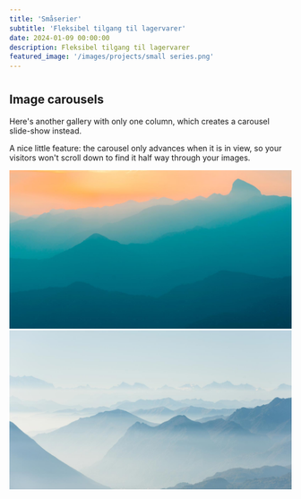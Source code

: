 ```yaml
---
title: 'Småserier'
subtitle: 'Fleksibel tilgang til lagervarer'
date: 2024-01-09 00:00:00
description: Fleksibel tilgang til lagervarer
featured_image: '/images/projects/small series.png'
---
```


# 


## Image carousels

Here's another gallery with only one column, which creates a carousel slide-show instead.

A nice little feature: the carousel only advances when it is in view, so your visitors won't scroll down to find it half way through your images.

<div class="gallery" data-columns="1">
	<img src="/images/demo/demo-landscape.jpg">
	<img src="/images/demo/demo-landscape-2.jpg">
</div>

